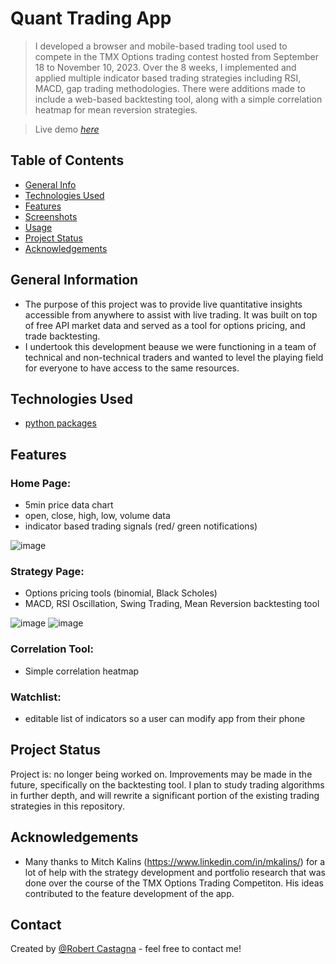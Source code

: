 # Quant Trading App
> I developed a browser and mobile-based trading tool used to compete in the TMX Options trading contest hosted from September 18 to November 10, 2023. Over the 8 weeks, I implemented and applied multiple indicator based trading strategies including RSI, MACD, gap trading methodologies. There were additions made to include a web-based backtesting tool, along with a simple correlation heatmap for mean reversion strategies.

> Live demo [_here_](https://quanttrading.streamlit.app/)

## Table of Contents
* [General Info](#general-information)
* [Technologies Used](#technologies-used)
* [Features](#features)
* [Screenshots](#screenshots)
* [Usage](#usage)
* [Project Status](#project-status)
* [Acknowledgements](#acknowledgements)


## General Information
- The purpose of this project was to provide live quantitative insights accessible from anywhere to assist with live trading. It was built on top of free API market data and served as a tool for options pricing, and trade backtesting.  
- I undertook this development beause we were functioning in a team of technical and non-technical traders and wanted to level the playing field for everyone to have access to the same resources. 


## Technologies Used
- [python packages](requirements.txt)


## Features
### Home Page:
- 5min price data chart
- open, close, high, low, volume data
- indicator based trading signals (red/ green notifications)
  
![image](https://github.com/RobertCastagna/Quant_Trading/assets/49927397/929f4dc7-a17f-4cad-b1b2-418ca9b655a6)

### Strategy Page:
- Options pricing tools (binomial, Black Scholes)
- MACD, RSI Oscillation, Swing Trading, Mean Reversion backtesting tool
  
![image](https://github.com/RobertCastagna/Quant_Trading/assets/49927397/2378ff1f-2b9f-4109-aeed-402fb485e1e1)
![image](https://github.com/RobertCastagna/Quant_Trading/assets/49927397/5eb7aed3-b841-446b-bcd8-a5a313cbe533)

### Correlation Tool:
- Simple correlation heatmap 

### Watchlist:
- editable list of indicators so a user can modify app from their phone 


## Project Status
Project is: no longer being worked on. Improvements may be made in the future, specifically on the backtesting tool. I plan to study trading algorithms in further depth, and will rewrite a significant portion of the existing trading strategies in this repository. 


## Acknowledgements
- Many thanks to Mitch Kalins (https://www.linkedin.com/in/mkalins/) for a lot of help with the strategy development and portfolio research that was done over the course of the TMX Options Trading Competiton. His ideas contributed to the feature development of the app. 


## Contact
Created by [@Robert Castagna](https://www.linkedin.com/in/castagnarobert/) - feel free to contact me!
